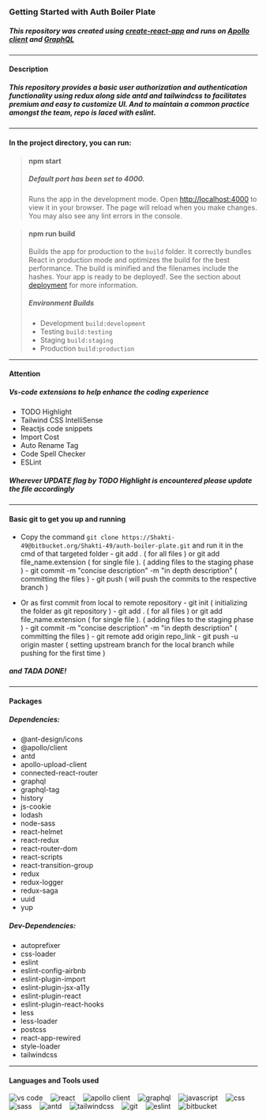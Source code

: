 ### Getting Started with Auth Boiler Plate
##### This repository was created using [create-react-app](https://github.com/facebook/create-react-app) and runs on [Apollo client](https://www.apollographql.com/docs/react/) and [GraphQL](https://graphql.org/)
---
#### Description
##### This repository provides a basic user authorization and authentication functionality using redux along side antd and tailwindcss to facilitates premium and easy to customize UI. And to maintain a common practice amongst the team, repo is laced with eslint.
---
#### In the project directory, you can run:
> #### npm start
> ##### Default port has been set to 4000.
> Runs the app in the development mode. Open [http://localhost:4000](http://localhost:4000) to view it in your browser. The page will reload when you make changes. You may also see any lint errors in the console.

<!-- -->
> #### npm run build
> Builds the app for production to the `build` folder. It correctly bundles React in production mode and optimizes the build for the best performance. The build is minified and the filenames include the hashes.
> Your app is ready to be deployed!. See the section about [deployment](https://facebook.github.io/create-react-app/docs/deployment) for more information.
> ##### Environment Builds
> - Development `build:development`
> - Testing `build:testing`
> - Staging `build:staging`
> - Production `build:production`
---
#### Attention
##### Vs-code extensions to help enhance the coding experience
- TODO Highlight
- Tailwind CSS IntelliSense
- Reactjs code snippets
- Import Cost
- Auto Rename Tag
- Code Spell Checker
- ESLint
##### Wherever UPDATE flag by TODO Highlight is encountered please update the file accordingly
---
#### Basic git to get you up and running
- Copy the command `git clone https://Shakti-49@bitbucket.org/Shakti-49/auth-boiler-plate.git` and run it in the cmd of that targeted folder
      - git add . ( for all files ) or git add file_name.extension ( for single file ). ( adding files to the staging phase )
      - git commit -m "concise description" -m "in depth description" ( committing the files )
      - git push ( will push the commits to the respective branch )

- Or as first commit from local to remote repository
      - git init ( initializing the folder as git repository )
      - git add . ( for all files ) or git add file_name.extension ( for single file ). ( adding files to the staging phase )
      - git commit -m "concise description" -m "in depth description" ( committing the files )
      - git remote add origin repo_link
      - git push -u origin master ( setting upstream branch for the local branch while pushing for the first time )
##### and TADA DONE!
---
#### Packages
##### Dependencies:
- @ant-design/icons
- @apollo/client
- antd
- apollo-upload-client
- connected-react-router
- graphql
- graphql-tag
- history
- js-cookie
- lodash
- node-sass
- react-helmet
- react-redux
- react-router-dom
- react-scripts
- react-transition-group
- redux
- redux-logger
- redux-saga
- uuid
- yup

##### Dev-Dependencies:
- autoprefixer
- css-loader
- eslint
- eslint-config-airbnb
- eslint-plugin-import
- eslint-plugin-jsx-a11y
- eslint-plugin-react
- eslint-plugin-react-hooks
- less
- less-loader
- postcss
- react-app-rewired
- style-loader
- tailwindcss
---
#### Languages and Tools used
![vs code](https://bitbucket.org/Shakti-49/auth-boiler-plate/downloads/vs-code.svg)&nbsp;&nbsp;&nbsp;
![react](https://bitbucket.org/Shakti-49/auth-boiler-plate/downloads/react.svg)&nbsp;&nbsp;&nbsp;
![apollo client](https://bitbucket.org/Shakti-49/auth-boiler-plate/downloads/apollo-client.svg)&nbsp;&nbsp;&nbsp;
![graphql](https://bitbucket.org/Shakti-49/auth-boiler-plate/downloads/graphql.svg)&nbsp;&nbsp;&nbsp;
![javascript](https://bitbucket.org/Shakti-49/auth-boiler-plate/downloads/javascript.svg)&nbsp;&nbsp;&nbsp;
![css](https://bitbucket.org/Shakti-49/auth-boiler-plate/downloads/css.svg)&nbsp;&nbsp;&nbsp;
![sass](https://bitbucket.org/Shakti-49/auth-boiler-plate/downloads/sass.svg)&nbsp;&nbsp;&nbsp;
![antd](https://bitbucket.org/Shakti-49/auth-boiler-plate/downloads/tailwindcss.svg)&nbsp;&nbsp;&nbsp;
![tailwindcss](https://bitbucket.org/Shakti-49/auth-boiler-plate/downloads/antd.svg)&nbsp;&nbsp;&nbsp;
![git](https://bitbucket.org/Shakti-49/auth-boiler-plate/downloads/git.svg)&nbsp;&nbsp;&nbsp;
![eslint](https://bitbucket.org/Shakti-49/auth-boiler-plate/downloads/eslint.svg)&nbsp;&nbsp;&nbsp;
![bitbucket](https://bitbucket.org/Shakti-49/auth-boiler-plate/downloads/bitbucket.svg)